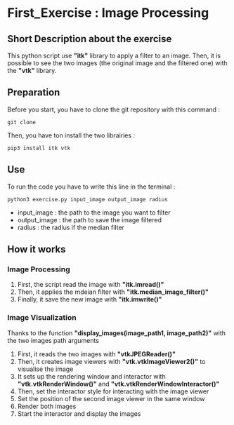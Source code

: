# First_Exercise : Image Processing 

## Short Description about the exercise

This python script use <strong>"itk"</strong> library to apply a filter to an image. Then, it is possible to see the two images (the original image and the filtered one) with the <strong>"vtk"</strong> library.

## Preparation

Before you start, you have to clone the git repository with this command : 

```
git clone 
```
Then, you have ton install the two librairies :

```
pip3 install itk vtk
```

## Use

To run the code you have to write this line in the terminal :

```
python3 exercise.py input_image output_image radius
```
- input_image : the path to the image you want to filter
- output_image : the path to save the image filtered
- radius : the radius if the median filter

## How it works

### Image Processing 
1. First, the script read the image with <strong>"itk.imread()"</strong>
2. Then, it applies the mdeian filter with <strong>"itk.median_image_filter()"</strong>
3. Finally, it save the new image with <strong>"itk.imwrite()"</strong>

### Image Visualization
Thanks to the function <strong>"display_images(image_path1, image_path2)"</strong> with the two images path arguments
1. First, it reads the two images with <strong>"vtkJPEGReader()"</strong>
2. Then, it creates image viewers with <strong>"vtk.vtkImageViewer2()"</strong> to visualise the image
3. It sets up the rendering window and interactor with <strong>"vtk.vtkRenderWindow()"</strong> and <strong>"vtk.vtkRenderWindowInteractor()"</strong>
4. Then, set the interactor style for interacting with the image viewer
5. Set the position of the second image viewer in the same window
6. Render both images
7. Start the interactor and display the images

